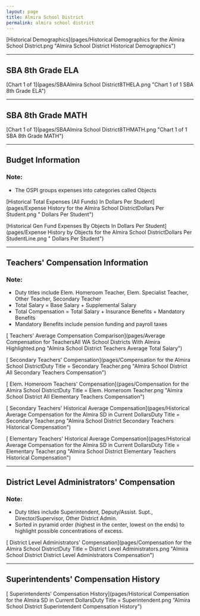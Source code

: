 ```yaml
---
layout: page
title: Almira School District
permalink: almira school district
---
```



[Historical Demographics](pages/Historical Demographics for the Almira School District.png "Almira School District Historical Demographics")

___

## SBA 8th Grade ELA

[Chart 1 of 1](pages/SBAAlmira School District8THELA.png "Chart 1 of 1 SBA 8th Grade ELA")


___

## SBA 8th Grade MATH

[Chart 1 of 1](pages/SBAAlmira School District8THMATH.png "Chart 1 of 1 SBA 8th Grade MATH")


___

## Budget Information
### Note:
- The OSPI groups expenses into categories called Objects

[Historical Total Expenses (All Funds) In Dollars Per Student](pages/Expense History for the Almira School DistrictDollars Per Student.png " Dollars Per Student")

[Historical Gen Fund Expenses By Objects In Dollars Per Student](pages/Expense History by Objects for the Almira School DistrictDollars Per StudentLine.png " Dollars Per Student")


___

## Teachers' Compensation Information
### Note:
- Duty titles include Elem. Homeroom Teacher, Elem. Specialist Teacher, Other Teacher, Secondary Teacher
- Total Salary = Base Salary + Supplemental Salary
- Total Compensation = Total Salary + Insurance Benefits + Mandatory Benefits
- Mandatory Benefits include pension funding and payroll taxes

[ Teachers' Average Compensation Comparison](pages/Average Compensation for TeachersAll WA School Districts With Almira Highlighted.png "Almira School District Teachers Average Total Salary")

[ Secondary Teachers' Compensation](pages/Compensation for the Almira School DistrictDuty Title = Secondary Teacher.png "Almira School District All Secondary Teachers Compensation")

[ Elem. Homeroom Teachers' Compensation](pages/Compensation for the Almira School DistrictDuty Title = Elem. Homeroom Teacher.png "Almira School District All Elementary Teachers Compensation")

[ Secondary Teachers' Historical Average Compensation](pages/Historical Average Compensation for the Almira SD in Current DollarsDuty Title = Secondary Teacher.png "Almira School District Secondary Teachers Historical Compensation")

[ Elementary Teachers' Historical Average Compensation](pages/Historical Average Compensation for the Almira SD in Current DollarsDuty Title = Elementary Teacher.png "Almira School District Elementary Teachers Historical Compensation")


___

## District Level Administrators' Compensation

### Note:
- Duty titles include Superintendent, Deputy/Assist. Supt., Director/Supervisor, Other District Admin.
- Sorted in pyramid order (highest in the center, lowest on the ends) to highlight possible concentrations of excess.

[ District Level Administrators' Compensation](pages/Compensation for the Almira School DistrictDuty Title = District Level Administrators.png "Almira School District District Level Administrators Compensation")


___

## Superintendents' Compensation History

[ Superintendents' Compensation History](pages/Historical Compensation for the Almira SD in Current DollarsDuty Title = Superintendent.png "Almira School District Superintendent Compensation History")

